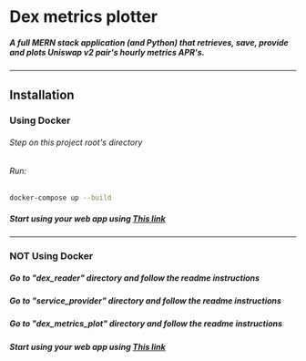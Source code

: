 # Dex metrics plotter

##### A full MERN stack application (and Python) that retrieves, save, provide and plots Uniswap v2 pair's hourly metrics APR's.

---

## Installation

### Using Docker

###### Step on this project root's directory

###### Run:

```sh
docker-compose up --build
```

##### Start using your web app using [This link][pllg]

---

### NOT Using Docker

##### Go to "dex_reader" directory and follow the readme instructions

##### Go to "service_provider" directory and follow the readme instructions

##### Go to "dex_metrics_plot" directory and follow the readme instructions

##### Start using your web app using [This link][pllg]

[pllg]: http//:localhost:3000
